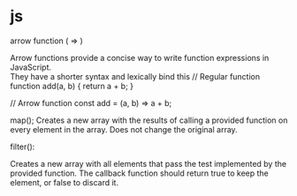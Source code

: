# js

arrow function ( => )

Arrow functions provide a concise way to write function expressions in JavaScript. <br>They have a shorter syntax and lexically bind this
// Regular function
function add(a, b) {
  return a + b;
}

// Arrow function
const add = (a, b) => a + b;



map();
Creates a new array with the results of calling a provided function on every element in the array.
Does not change the original array.


filter():

Creates a new array with all elements that pass the test implemented by the provided function.
The callback function should return true to keep the element, or false to discard it.
